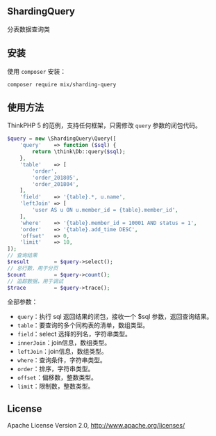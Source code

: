 ## ShardingQuery

分表数据查询类

## 安装

使用 `composer` 安装：

```
composer require mix/sharding-query
```

## 使用方法

ThinkPHP 5 的范例，支持任何框架，只需修改 `query` 参数的闭包代码。

```php
$query = new \ShardingQuery\Query([
    'query'    => function ($sql) {
        return \think\Db::query($sql);
    },
    'table'    => [
        'order',
        'order_201805',
        'order_201804',
    ],
    'field'    => '{table}.*, u.name',
    'leftJoin' => [
        'user AS u ON u.member_id = {table}.member_id',
    ],
    'where'    => '{table}.member_id = 10001 AND status = 1',
    'order'    => '{table}.add_time DESC',
    'offset'   => 0,
    'limit'    => 10,
]);
// 查询结果
$result        = $query->select();
// 总行数，用于分页
$count         = $query->count();
// 追踪数据，用于调试
$trace         = $query->trace();
```

全部参数：

- `query`：执行 sql 返回结果的闭包，接收一个 $sql 参数，返回查询结果。
- `table`：要查询的多个同构表的清单，数组类型。
- `field`：select 选择的列名，字符串类型。
- `innerJoin`：join信息，数组类型。
- `leftJoin`：join信息，数组类型。
- `where`：查询条件，字符串类型。
- `order`：排序，字符串类型。
- `offset`：偏移数，整数类型。
- `limit`：限制数，整数类型。

## License

Apache License Version 2.0, http://www.apache.org/licenses/